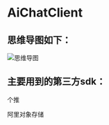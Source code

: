 # AiChatClient

## 思维导图如下：

![思维导图](http://oqz3bypff.bkt.clouddn.com/ic_client_pic.png)

## 主要用到的第三方sdk：

个推

阿里对象存储
